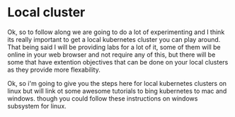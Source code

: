 # Local cluster

Ok, so to follow along we are going to do a lot of experimenting and I think its really important to get a local kubernetes cluster you can play around. That being said I will be providing labs for a lot of it, some of them will be online in your web browser and not require any of this, but there will be some that have extention objectives that can be done on your local clusters as they provide more flexability.

Ok, so i'm going to give you the steps here for local kubernetes clusters on linux but will link ot some awesome tutorials to bing kubernetes to mac and windows. though you could follow these instructions on windows subsystem for linux.